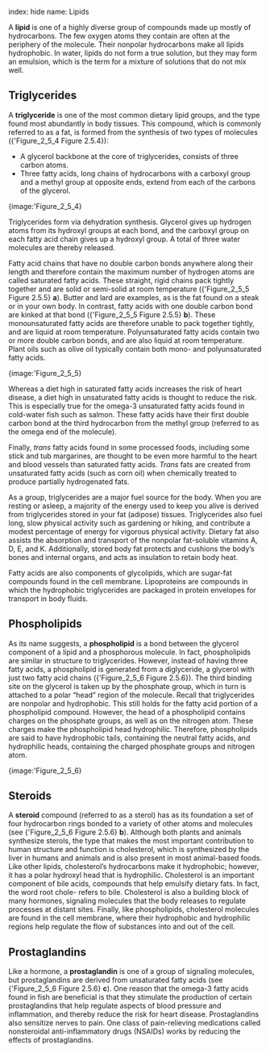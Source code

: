 index: hide
name: Lipids

A  **lipid** is one of a highly diverse group of compounds made up mostly of hydrocarbons. The few oxygen atoms they contain are often at the periphery of the molecule. Their nonpolar hydrocarbons make all lipids hydrophobic. In water, lipids do not form a true solution, but they may form an emulsion, which is the term for a mixture of solutions that do not mix well.

## Triglycerides

A  **triglyceride** is one of the most common dietary lipid groups, and the type found most abundantly in body tissues. This compound, which is commonly referred to as a fat, is formed from the synthesis of two types of molecules ({'Figure_2_5_4 Figure 2.5.4}):

  * A glycerol backbone at the core of triglycerides, consists of three carbon atoms.
  * Three fatty acids, long chains of hydrocarbons with a carboxyl group and a methyl group at opposite ends, extend from each of the carbons of the glycerol.


{image:'Figure_2_5_4}
        

Triglycerides form via dehydration synthesis. Glycerol gives up hydrogen atoms from its hydroxyl groups at each bond, and the carboxyl group on each fatty acid chain gives up a hydroxyl group. A total of three water molecules are thereby released.

Fatty acid chains that have no double carbon bonds anywhere along their length and therefore contain the maximum number of hydrogen atoms are called saturated fatty acids. These straight, rigid chains pack tightly together and are solid or semi-solid at room temperature ({'Figure_2_5_5 Figure 2.5.5} **a**). Butter and lard are examples, as is the fat found on a steak or in your own body. In contrast, fatty acids with one double carbon bond are kinked at that bond ({'Figure_2_5_5 Figure 2.5.5} **b**). These monounsaturated fatty acids are therefore unable to pack together tightly, and are liquid at room temperature. Polyunsaturated fatty acids contain two or more double carbon bonds, and are also liquid at room temperature. Plant oils such as olive oil typically contain both mono- and polyunsaturated fatty acids.


{image:'Figure_2_5_5}
        

Whereas a diet high in saturated fatty acids increases the risk of heart disease, a diet high in unsaturated fatty acids is thought to reduce the risk. This is especially true for the omega-3 unsaturated fatty acids found in cold-water fish such as salmon. These fatty acids have their first double carbon bond at the third hydrocarbon from the methyl group (referred to as the omega end of the molecule).

Finally,  *trans* fatty acids found in some processed foods, including some stick and tub margarines, are thought to be even more harmful to the heart and blood vessels than saturated fatty acids.  *Trans* fats are created from unsaturated fatty acids (such as corn oil) when chemically treated to produce partially hydrogenated fats.

As a group, triglycerides are a major fuel source for the body. When you are resting or asleep, a majority of the energy used to keep you alive is derived from triglycerides stored in your fat (adipose) tissues. Triglycerides also fuel long, slow physical activity such as gardening or hiking, and contribute a modest percentage of energy for vigorous physical activity. Dietary fat also assists the absorption and transport of the nonpolar fat-soluble vitamins A, D, E, and K. Additionally, stored body fat protects and cushions the body’s bones and internal organs, and acts as insulation to retain body heat.

Fatty acids are also components of glycolipids, which are sugar-fat compounds found in the cell membrane. Lipoproteins are compounds in which the hydrophobic triglycerides are packaged in protein envelopes for transport in body fluids.

## Phospholipids

As its name suggests, a  **phospholipid** is a bond between the glycerol component of a lipid and a phosphorous molecule. In fact, phospholipids are similar in structure to triglycerides. However, instead of having three fatty acids, a phospholipid is generated from a diglyceride, a glycerol with just two fatty acid chains ({'Figure_2_5_6 Figure 2.5.6}). The third binding site on the glycerol is taken up by the phosphate group, which in turn is attached to a polar “head” region of the molecule. Recall that triglycerides are nonpolar and hydrophobic. This still holds for the fatty acid portion of a phospholipid compound. However, the head of a phospholipid contains charges on the phosphate groups, as well as on the nitrogen atom. These charges make the phospholipid head hydrophilic. Therefore, phospholipids are said to have hydrophobic tails, containing the neutral fatty acids, and hydrophilic heads, containing the charged phosphate groups and nitrogen atom.


{image:'Figure_2_5_6}
        

## Steroids

A **steroid** compound (referred to as a sterol) has as its foundation a set of four hydrocarbon rings bonded to a variety of other atoms and molecules (see {'Figure_2_5_6 Figure 2.5.6} **b**). Although both plants and animals synthesize sterols, the type that makes the most important contribution to human structure and function is cholesterol, which is synthesized by the liver in humans and animals and is also present in most animal-based foods. Like other lipids, cholesterol’s hydrocarbons make it hydrophobic; however, it has a polar hydroxyl head that is hydrophilic. Cholesterol is an important component of bile acids, compounds that help emulsify dietary fats. In fact, the word root chole- refers to bile. Cholesterol is also a building block of many hormones, signaling molecules that the body releases to regulate processes at distant sites. Finally, like phospholipids, cholesterol molecules are found in the cell membrane, where their hydrophobic and hydrophilic regions help regulate the flow of substances into and out of the cell.

## Prostaglandins

Like a hormone, a  **prostaglandin** is one of a group of signaling molecules, but prostaglandins are derived from unsaturated fatty acids (see {'Figure_2_5_6 Figure 2.5.6} **c**). One reason that the omega-3 fatty acids found in fish are beneficial is that they stimulate the production of certain prostaglandins that help regulate aspects of blood pressure and inflammation, and thereby reduce the risk for heart disease. Prostaglandins also sensitize nerves to pain. One class of pain-relieving medications called nonsteroidal anti-inflammatory drugs (NSAIDs) works by reducing the effects of prostaglandins.
